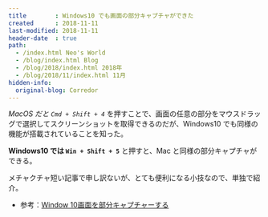 ```yaml
---
title        : Windows10 でも画面の部分キャプチャができた
created      : 2018-11-11
last-modified: 2018-11-11
header-date  : true
path:
  - /index.html Neo's World
  - /blog/index.html Blog
  - /blog/2018/index.html 2018年
  - /blog/2018/11/index.html 11月
hidden-info:
  original-blog: Corredor
---
```


_MacOS だと `Cmd + Shift + 4`_ を押すことで、画面の任意の部分をマウスドラッグで選択してスクリーンショットを取得できるのだが、Windows10 でも同様の機能が搭載されていることを知った。

__Windows10 では `Win + Shift + 5`__ と押すと、Mac と同様の部分キャプチャができる。

メチャクチャ短い記事で申し訳ないが、とても便利になる小技なので、単独で紹介。

- 参考：[Window 10画面を部分キャプチャーする](https://qiita.com/yamuuuuuun/items/54468a5cdd6771bae5c4)
